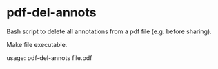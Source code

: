 # pdf-del-annots
Bash script to delete all annotations from a pdf file (e.g. before sharing).

Make file executable.

usage: pdf-del-annots file.pdf
